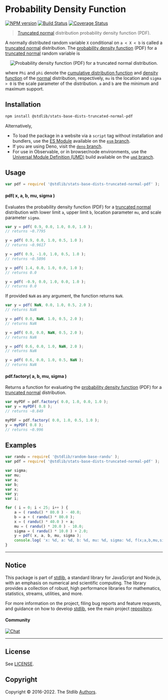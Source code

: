 <!--

@license Apache-2.0

Copyright (c) 2018 The Stdlib Authors.

Licensed under the Apache License, Version 2.0 (the "License");
you may not use this file except in compliance with the License.
You may obtain a copy of the License at

   http://www.apache.org/licenses/LICENSE-2.0

Unless required by applicable law or agreed to in writing, software
distributed under the License is distributed on an "AS IS" BASIS,
WITHOUT WARRANTIES OR CONDITIONS OF ANY KIND, either express or implied.
See the License for the specific language governing permissions and
limitations under the License.

-->

# Probability Density Function

[![NPM version][npm-image]][npm-url] [![Build Status][test-image]][test-url] [![Coverage Status][coverage-image]][coverage-url] <!-- [![dependencies][dependencies-image]][dependencies-url] -->

> [Truncated normal][truncated-normal-distribution] distribution probability density function (PDF).

<section class="intro">

A normally distributed random variable `X` conditional on `a < X < b` is called a [truncated normal][truncated-normal-distribution] distribution.
The [probability density function][pdf] (PDF) for a [truncated normal][truncated-normal-distribution] random variable is

<!-- <equation class="equation" label="eq:truncated_normal_pdf" align="center" raw="f(x;\mu,\sigma,a,b) =  \begin{cases} \frac{\frac{1}{\sigma}\phi(\frac{x - \mu}{\sigma})}{\Phi(\frac{b - \mu}{\sigma}) - \Phi(\frac{a - \mu}{\sigma}) } & \text{ if } a < x < b \\ 0 & \text{ otherwise } \end{cases}" alt="Probability density function (PDF) for a truncated normal distribution."> -->

<div class="equation" align="center" data-raw-text="f(x;\mu,\sigma,a,b) =  \begin{cases} \frac{\frac{1}{\sigma}\phi(\frac{x - \mu}{\sigma})}{\Phi(\frac{b - \mu}{\sigma}) - \Phi(\frac{a - \mu}{\sigma}) } &amp; \text{ if } a &lt; x &lt; b \\ 0 &amp; \text{ otherwise } \end{cases}" data-equation="eq:truncated_normal_pdf">
    <img src="https://cdn.jsdelivr.net/gh/stdlib-js/stdlib@51534079fef45e990850102147e8945fb023d1d0/lib/node_modules/@stdlib/stats/base/dists/truncated-normal/pdf/docs/img/equation_truncated_normal_pdf.svg" alt="Probability density function (PDF) for a truncated normal distribution.">
    <br>
</div>

<!-- </equation> -->

where `Phi` and `phi` denote the [cumulative distribution function][cdf] and [density function][pdf] of the [normal][normal-distribution] distribution, respectively, `mu` is the location  and `sigma > 0` is the scale parameter of the distribution. `a` and `b` are the minimum and maximum support.

</section>

<!-- /.intro -->

<section class="installation">

## Installation

```bash
npm install @stdlib/stats-base-dists-truncated-normal-pdf
```

Alternatively,

-   To load the package in a website via a `script` tag without installation and bundlers, use the [ES Module][es-module] available on the [`esm` branch][esm-url].
-   If you are using Deno, visit the [`deno` branch][deno-url].
-   For use in Observable, or in browser/node environments, use the [Universal Module Definition (UMD)][umd] build available on the [`umd` branch][umd-url].

</section>

<section class="usage">

## Usage

```javascript
var pdf = require( '@stdlib/stats-base-dists-truncated-normal-pdf' );
```

#### pdf( x, a, b, mu, sigma )

Evaluates the probability density function (PDF) for a [truncated normal][truncated-normal-distribution] distribution with lower limit `a`, upper limit `b`, location parameter `mu`, and scale parameter `sigma`.

```javascript
var y = pdf( 0.9, 0.0, 1.0, 0.0, 1.0 );
// returns ~0.7795

y = pdf( 0.9, 0.0, 1.0, 0.5, 1.0 );
// returns ~0.9617

y = pdf( 0.9, -1.0, 1.0, 0.5, 1.0 );
// returns ~0.5896

y = pdf( 1.4, 0.0, 1.0, 0.0, 1.0 );
// returns 0.0

y = pdf( -0.9, 0.0, 1.0, 0.0, 1.0 );
// returns 0.0
```

If provided `NaN` as any argument, the function returns `NaN`.

```javascript
var y = pdf( NaN, 0.0, 1.0, 0.5, 2.0 );
// returns NaN

y = pdf( 0.0, NaN, 1.0, 0.5, 2.0 );
// returns NaN

y = pdf( 0.0, 0.0, NaN, 0.5, 2.0 );
// returns NaN

y = pdf( 0.6, 0.0, 1.0, NaN, 2.0 );
// returns NaN

y = pdf( 0.6, 0.0, 1.0, 0.5, NaN );
// returns NaN
```

#### pdf.factory( a, b, mu, sigma )

Returns a function for evaluating the [probability density function][pdf] (PDF) for a [truncated normal][truncated-normal-distribution] distribution.

```javascript
var myPDF = pdf.factory( 0.0, 1.0, 0.0, 1.0 );
var y = myPDF( 0.8 );
// returns ~0.849

myPDF = pdf.factory( 0.0, 1.0, 0.5, 1.0 );
y = myPDF( 0.8 );
// returns ~0.996
```

</section>

<!-- /.usage -->

<section class="examples">

## Examples

<!-- eslint no-undef: "error" -->

```javascript
var randu = require( '@stdlib/random-base-randu' );
var pdf = require( '@stdlib/stats-base-dists-truncated-normal-pdf' );

var sigma;
var mu;
var a;
var b;
var x;
var y;
var i;

for ( i = 0; i < 25; i++ ) {
    a = ( randu() * 80.0 ) - 40.0;
    b = a + ( randu() * 80.0 );
    x = ( randu() * 40.0 ) + a;
    mu = ( randu() * 20.0 ) - 10.0;
    sigma = ( randu() * 10.0 ) + 2.0;
    y = pdf( x, a, b, mu, sigma );
    console.log( 'x: %d, a: %d, b: %d, mu: %d, sigma: %d, f(x;a,b,mu,sigma): %d', x.toFixed( 4 ), a.toFixed( 4 ), b.toFixed( 4 ), mu.toFixed( 4 ), sigma.toFixed( 4 ), y.toFixed( 4 ) );
}
```

</section>

<!-- /.examples -->

<!-- Section for related `stdlib` packages. Do not manually edit this section, as it is automatically populated. -->

<section class="related">

</section>

<!-- /.related -->

<!-- Section for all links. Make sure to keep an empty line after the `section` element and another before the `/section` close. -->


<section class="main-repo" >

* * *

## Notice

This package is part of [stdlib][stdlib], a standard library for JavaScript and Node.js, with an emphasis on numerical and scientific computing. The library provides a collection of robust, high performance libraries for mathematics, statistics, streams, utilities, and more.

For more information on the project, filing bug reports and feature requests, and guidance on how to develop [stdlib][stdlib], see the main project [repository][stdlib].

#### Community

[![Chat][chat-image]][chat-url]

---

## License

See [LICENSE][stdlib-license].


## Copyright

Copyright &copy; 2016-2022. The Stdlib [Authors][stdlib-authors].

</section>

<!-- /.stdlib -->

<!-- Section for all links. Make sure to keep an empty line after the `section` element and another before the `/section` close. -->

<section class="links">

[npm-image]: http://img.shields.io/npm/v/@stdlib/stats-base-dists-truncated-normal-pdf.svg
[npm-url]: https://npmjs.org/package/@stdlib/stats-base-dists-truncated-normal-pdf

[test-image]: https://github.com/stdlib-js/stats-base-dists-truncated-normal-pdf/actions/workflows/test.yml/badge.svg?branch=main
[test-url]: https://github.com/stdlib-js/stats-base-dists-truncated-normal-pdf/actions/workflows/test.yml?query=branch:main

[coverage-image]: https://img.shields.io/codecov/c/github/stdlib-js/stats-base-dists-truncated-normal-pdf/main.svg
[coverage-url]: https://codecov.io/github/stdlib-js/stats-base-dists-truncated-normal-pdf?branch=main

<!--

[dependencies-image]: https://img.shields.io/david/stdlib-js/stats-base-dists-truncated-normal-pdf.svg
[dependencies-url]: https://david-dm.org/stdlib-js/stats-base-dists-truncated-normal-pdf/main

-->

[umd]: https://github.com/umdjs/umd
[es-module]: https://developer.mozilla.org/en-US/docs/Web/JavaScript/Guide/Modules

[deno-url]: https://github.com/stdlib-js/stats-base-dists-truncated-normal-pdf/tree/deno
[umd-url]: https://github.com/stdlib-js/stats-base-dists-truncated-normal-pdf/tree/umd
[esm-url]: https://github.com/stdlib-js/stats-base-dists-truncated-normal-pdf/tree/esm

[chat-image]: https://img.shields.io/gitter/room/stdlib-js/stdlib.svg
[chat-url]: https://gitter.im/stdlib-js/stdlib/

[stdlib]: https://github.com/stdlib-js/stdlib

[stdlib-authors]: https://github.com/stdlib-js/stdlib/graphs/contributors

[stdlib-license]: https://raw.githubusercontent.com/stdlib-js/stats-base-dists-truncated-normal-pdf/main/LICENSE

[cdf]: https://en.wikipedia.org/wiki/Cumulative_distribution_function

[pdf]: https://en.wikipedia.org/wiki/Probability_density_function

[normal-distribution]: https://en.wikipedia.org/wiki/Normal_distribution

[truncated-normal-distribution]: https://en.wikipedia.org/wiki/Truncated_normal_distribution

</section>

<!-- /.links -->
